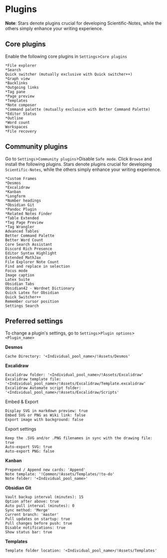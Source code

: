 # Plugins
**Note**: Stars denote plugins crucial for developing Scientific-Notes, while the others simply enhance your writing experience.

## Core plugins
Enable the following core plugins in `Settings`>`Core plugins`

```
*File explorer
*Search
Quick switcher (mutually exclusive with Quick switcher++)
*Graph view
*Backlinks
*Outgoing links
*Tag pane
*Page preview
*Templates
*Note composer
*Command palette (mutually exclusive with Better Command Palette)
*Editor Status
*Outline
*Word count
Workspaces
*File recovery
```

## Community plugins
Go to `Settings`>`Community plugins`>Disable `Safe mode`. Click `Browse` and install the following plugins. Stars denote plugins crucial for developing `Scientific-Notes`, while the others simply enhance your writing experience.

```
*Custom Frames
*Desmos
*Excalidraw
*Kanban
*Longform
*Number headings
*Obsidian Git
*Pandoc Plugin
*Related Notes Finder
*Table Extended
*Tag Page Preview
*Tag Wrangler
Advanced Tables
Better Command Palette
Better Word Count
Core Search Assistant
Discord Rich Presence
Editor Syntax Highlight
Extended MathJax
File Explorer Note Count
Find and replace in selection
Focus mode
Image caption
Latex Suite
Obsidian Tabs
Obsidian42 - Wordnet Dictionary
Quick Latex for Obsidian
Quick Switcher++
Remember cursor position
Settings Search
```

## Preferred settings
To change a plugin's settings, go to `Settings`>`Plugin options`>`<Plugin_name>`

**Desmos**
```
Cache Directory: '<Individual_pool_name>/!Assets/Desmos'
```

**Excalidraw**
```
Excalidraw folder: '<Individual_pool_name>/!Assets/Excalidraw'
Excalidraw template file: '<Individual_pool_name>/!Assets/Excalidraw/Template.excalidraw'
Excalidraw Automate script folder: '<Individual_pool_name>/!Assets/Excalidraw/Scripts'
```
Embed & Export
```
Display SVG in markdown preview: true
Embed SVG or PNG as Wiki link: false
Export image with background: false
```
Export settings
```
Keep the .SVG and/or .PNG filenames in sync with the drawing file: true
Auto-export SVG: true
Auto-export PNG: false
```

**Kanban**
```
Prepend / Append new cards: 'Append'
Note template: '!Common/!Assets/Templates/!to-do'
Note folder: '<Individual_pool_name>'
```

**Obsidian Git**
```
Vault backup interval (minutes): 15
Option after above: true
Auto pull interval (minutes): 0
Sync method: 'Merge'
Current branch: 'master'
Pull updates on startup: true
Pull changes before push: true
Disable notifications: true
Show status bar: true
```

**Templates**
```
Template folder location: '<Individual_pool_name>/!Assets/Templates'
```